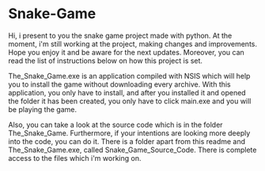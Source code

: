 # Snake-Game

Hi, i present to you the snake game project made with python. At the moment, i'm still working at the project, making changes and improvements. Hope you enjoy it and be aware for the next updates. Moreover, you can read the list of instructions below on how this project is set.

The_Snake_Game.exe is an application compiled with NSIS which will help you to install the game without downloading every archive. With this application, you only have to install, and after you installed it and opened the folder it has been created, you only have to click main.exe and you will be playing the game.

Also, you can take a look at the source code which is in the folder The_Snake_Game. Furthermore, if your intentions are looking more deeply into the code, you can do it. There is a folder apart from this readme and The_Snake_Game.exe, called Snake_Game_Source_Code. There is complete access to the files which i'm working on.

